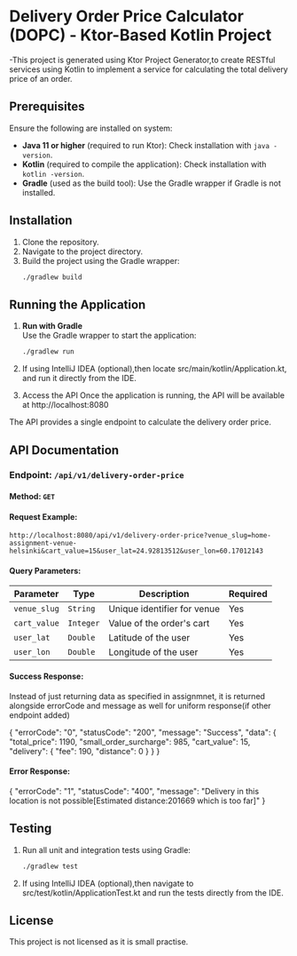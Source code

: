 # Delivery Order Price Calculator (DOPC) - Ktor-Based Kotlin Project

-This project is generated using Ktor Project Generator,to create RESTful services using Kotlin to implement a service for calculating the total delivery price of an order.

## Prerequisites
Ensure the following are installed on system:
- **Java 11 or higher** (required to run Ktor): Check installation with `java -version`.
- **Kotlin** (required to compile the application): Check installation with `kotlin -version`.
- **Gradle** (used as the build tool): Use the Gradle wrapper if Gradle is not installed.


## Installation

1. Clone the repository.
3. Navigate to the project directory.
4. Build the project using the Gradle wrapper:
   ```bash
   ./gradlew build
## Running the Application

1. **Run with Gradle**  
   Use the Gradle wrapper to start the application:
   ```bash
   ./gradlew run
2. If using IntelliJ IDEA (optional),then locate src/main/kotlin/Application.kt, and run it directly from the IDE.

3. Access the API
Once the application is running, the API will be available at http://localhost:8080

The API provides a single endpoint to calculate the delivery order price.
## API Documentation

### Endpoint: `/api/v1/delivery-order-price`

#### Method: `GET`

#### Request Example:
```plaintext
http://localhost:8080/api/v1/delivery-order-price?venue_slug=home-assignment-venue-helsinki&cart_value=15&user_lat=24.92813512&user_lon=60.17012143
 ```
#### Query Parameters:
| Parameter     | Type     | Description                 | Required |
| ------------- | -------- |-----------------------------| -------- |
| `venue_slug`  | `String` | Unique identifier for venue | Yes      |
| `cart_value`  | `Integer`| Value of the order's cart   | Yes      |
| `user_lat`    | `Double` | Latitude of the user        | Yes      |
| `user_lon`    | `Double` | Longitude of the user       | Yes      |

#### Success Response:
Instead of just returning data as specified in assignmnet, it is returned alongside errorCode and message as well for uniform response(if other endpoint added)

{
    "errorCode": "0",
    "statusCode": "200",
    "message": "Success",
    "data": {
        "total_price": 1190,
        "small_order_surcharge": 985,
        "cart_value": 15,
        "delivery": {
            "fee": 190,
            "distance": 0
        }
    }
}

#### Error Response:
{
"errorCode": "1",
"statusCode": "400",
"message": "Delivery in this location is not possible[Estimated distance:201669 which is too far]"
}

## Testing

1. Run all unit and integration tests using Gradle:
   ```bash
   ./gradlew test
2. If using IntelliJ IDEA (optional),then navigate to src/test/kotlin/ApplicationTest.kt and run the tests directly from the IDE.


## License

This project is not licensed as it is small practise.
